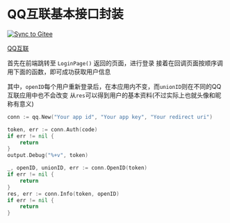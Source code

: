 # QQ互联基本接口封装

[![Sync to Gitee](https://github.com/OhYee/qqconnect/workflows/Sync%20to%20Gitee/badge.svg)](https://gitee.com/OhYee/qqconnect)

[QQ互联](https://connect.qq.com/)

首先在前端跳转至 `LoginPage()` 返回的页面，进行登录
接着在回调页面按顺序调用下面的函数，即可成功获取用户信息

其中，`openID`每个用户重新登录后，在本应用内不变，而`unionID`则在不同的QQ互联应用中也不会改变
从`res`可以得到用户的基本资料(不过实际上也就头像和昵称有意义)

```go
conn := qq.New("Your app id", "Your app key", "Your redirect uri")

token, err := conn.Auth(code)
if err != nil {
    return
}
output.Debug("%+v", token)

_, openID, unionID, err := conn.OpenID(token)
if err != nil {
    return
}
res, err := conn.Info(token, openID)
if err != nil {
    return
}
```